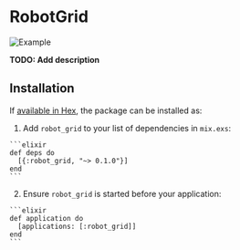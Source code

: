 # RobotGrid

![Example](http://i.giphy.com/3o6ZtjvmhlQpOP0J0s.gif)

**TODO: Add description**

## Installation

If [available in Hex](https://hex.pm/docs/publish), the package can be installed as:

  1. Add `robot_grid` to your list of dependencies in `mix.exs`:

    ```elixir
    def deps do
      [{:robot_grid, "~> 0.1.0"}]
    end
    ```

  2. Ensure `robot_grid` is started before your application:

    ```elixir
    def application do
      [applications: [:robot_grid]]
    end
    ```

